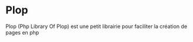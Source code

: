 # Plop
Plop (Php Library Of Plop) est une petit librairie pour faciliter la création de pages en php
